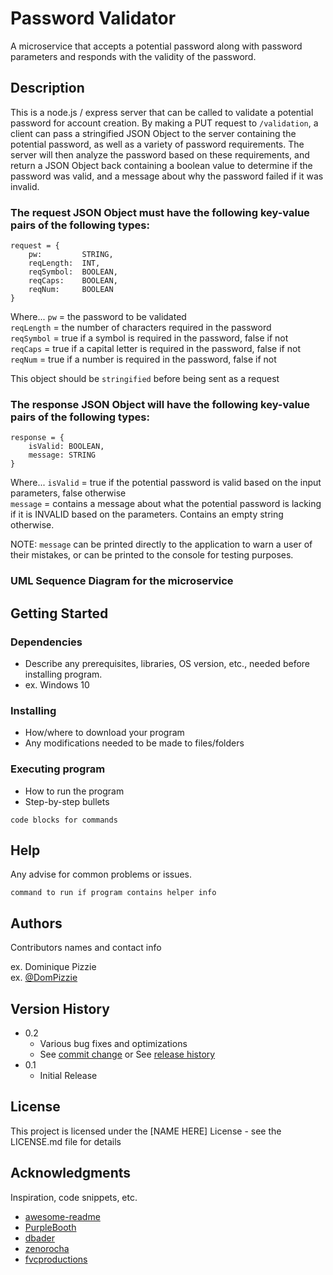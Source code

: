 # Password Validator

A microservice that accepts a potential password along with password parameters and responds with the validity of the password.

## Description

This is a node.js / express server that can be called to validate a potential password for account creation. By making a PUT request to `/validation`, a client can pass a stringified JSON Object to the server containing the potential password, as well as a variety of password requirements. The server will then analyze the password based on these requirements, and return a JSON Object back containing a boolean value to determine if the password was valid, and a message about why the password failed if it was invalid.

### The request JSON Object must have the following key-value pairs of the following types:

```
request = {
    pw:         STRING,
    reqLength:  INT,
    reqSymbol:  BOOLEAN,
    reqCaps:    BOOLEAN,
    reqNum:     BOOLEAN
}

```

Where...
`pw`        = the password to be validated  
`reqLength` = the number of characters required in the password  
`reqSymbol` = true if a symbol is required in the password, false if not  
`reqCaps`   = true if a capital letter is required in the password, false if not  
`reqNum`    = true if a number is required in the password, false if not  
  
This object should be `stringified` before being sent as a request  

### The response JSON Object will have the following key-value pairs of the following types:

```
response = {
    isValid: BOOLEAN,
    message: STRING
}
```

Where...
`isValid` = true if the potential password is valid based on the input parameters, false otherwise  
`message` = contains a message about what the potential password is lacking if it is INVALID based on the parameters. Contains an empty string otherwise.  
  
  
NOTE: `message` can be printed directly to the application to warn a user of their mistakes, or can be printed to the console for testing purposes.  

### UML Sequence Diagram for the microservice

[](PasswordValidator.png)

## Getting Started

### Dependencies

* Describe any prerequisites, libraries, OS version, etc., needed before installing program.
* ex. Windows 10

### Installing

* How/where to download your program
* Any modifications needed to be made to files/folders

### Executing program

* How to run the program
* Step-by-step bullets
```
code blocks for commands
```

## Help

Any advise for common problems or issues.
```
command to run if program contains helper info
```

## Authors

Contributors names and contact info

ex. Dominique Pizzie  
ex. [@DomPizzie](https://twitter.com/dompizzie)

## Version History

* 0.2
    * Various bug fixes and optimizations
    * See [commit change]() or See [release history]()
* 0.1
    * Initial Release

## License

This project is licensed under the [NAME HERE] License - see the LICENSE.md file for details

## Acknowledgments

Inspiration, code snippets, etc.
* [awesome-readme](https://github.com/matiassingers/awesome-readme)
* [PurpleBooth](https://gist.github.com/PurpleBooth/109311bb0361f32d87a2)
* [dbader](https://github.com/dbader/readme-template)
* [zenorocha](https://gist.github.com/zenorocha/4526327)
* [fvcproductions](https://gist.github.com/fvcproductions/1bfc2d4aecb01a834b46)